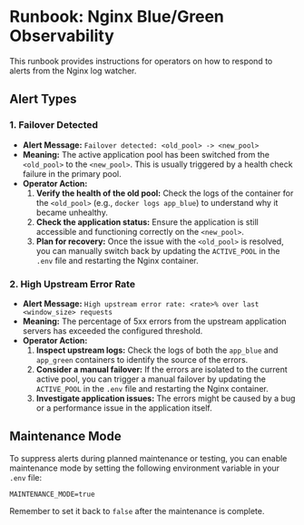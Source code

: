 # Runbook: Nginx Blue/Green Observability

This runbook provides instructions for operators on how to respond to alerts from the Nginx log watcher.

## Alert Types

### 1. Failover Detected

- **Alert Message:** `Failover detected: <old_pool> -> <new_pool>`
- **Meaning:** The active application pool has been switched from the `<old_pool>` to the `<new_pool>`. This is usually triggered by a health check failure in the primary pool.
- **Operator Action:**
    1. **Verify the health of the old pool:** Check the logs of the container for the `<old_pool>` (e.g., `docker logs app_blue`) to understand why it became unhealthy.
    2. **Check the application status:** Ensure the application is still accessible and functioning correctly on the `<new_pool>`.
    3. **Plan for recovery:** Once the issue with the `<old_pool>` is resolved, you can manually switch back by updating the `ACTIVE_POOL` in the `.env` file and restarting the Nginx container.

### 2. High Upstream Error Rate

- **Alert Message:** `High upstream error rate: <rate>% over last <window_size> requests`
- **Meaning:** The percentage of 5xx errors from the upstream application servers has exceeded the configured threshold.
- **Operator Action:**
    1. **Inspect upstream logs:** Check the logs of both the `app_blue` and `app_green` containers to identify the source of the errors.
    2. **Consider a manual failover:** If the errors are isolated to the current active pool, you can trigger a manual failover by updating the `ACTIVE_POOL` in the `.env` file and restarting the Nginx container.
    3. **Investigate application issues:** The errors might be caused by a bug or a performance issue in the application itself.

## Maintenance Mode

To suppress alerts during planned maintenance or testing, you can enable maintenance mode by setting the following environment variable in your `.env` file:

```
MAINTENANCE_MODE=true
```

Remember to set it back to `false` after the maintenance is complete.
